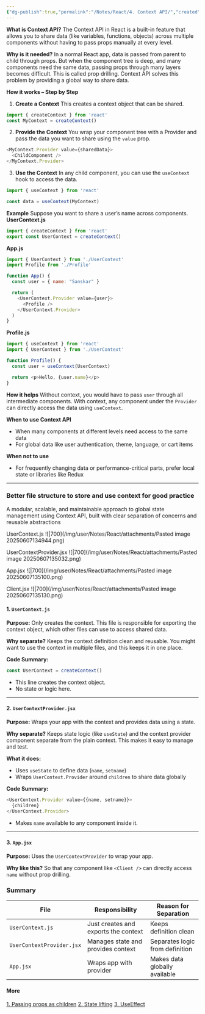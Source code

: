 ```yaml
---
{"dg-publish":true,"permalink":"/Notes/React/4. Context API/","created":"2025-06-07T11:09:19.928+05:30"}
---
```


**What is Context API?**
The Context API in React is a built-in feature that allows you to share data (like variables, functions, objects) across multiple components without having to pass props manually at every level.

**Why is it needed?**
In a normal React app, data is passed from parent to child through props. But when the component tree is deep, and many components need the same data, passing props through many layers becomes difficult. This is called prop drilling. Context API solves this problem by providing a global way to share data.

**How it works – Step by Step**

1. **Create a Context**
   This creates a context object that can be shared.

```js
import { createContext } from 'react'
const MyContext = createContext()
```

2. **Provide the Context**
   You wrap your component tree with a Provider and pass the data you want to share using the `value` prop.

```js
<MyContext.Provider value={sharedData}>
  <ChildComponent />
</MyContext.Provider>
```

3. **Use the Context**
   In any child component, you can use the `useContext` hook to access the data.

```js
import { useContext } from 'react'

const data = useContext(MyContext)
```

**Example**
Suppose you want to share a user’s name across components.
**UserContext.js**
```js
import { createContext } from 'react'
export const UserContext = createContext()
```

**App.js**
```js
import { UserContext } from './UserContext'
import Profile from './Profile'

function App() {
  const user = { name: "Sanskar" }

  return (
    <UserContext.Provider value={user}>
      <Profile />
    </UserContext.Provider>
  )
}
```

**Profile.js**
```js
import { useContext } from 'react'
import { UserContext } from './UserContext'

function Profile() {
  const user = useContext(UserContext)

  return <p>Hello, {user.name}</p>
}
```

**How it helps**
Without context, you would have to pass `user` through all intermediate components. With context, any component under the `Provider` can directly access the data using `useContext`.

**When to use Context API**
* When many components at different levels need access to the same data
* For global data like user authentication, theme, language, or cart items

**When not to use**
* For frequently changing data or performance-critical parts, prefer local state or libraries like Redux

---
### Better file structure to store and use context for good practice 
A modular, scalable, and maintainable approach to global state management using Context API, built with clear separation of concerns and reusable abstractions

UserContext.js
![|700](/img/user/Notes/React/attachments/Pasted image 20250607134944.png)

UserContextProvider.jsx
![|700](/img/user/Notes/React/attachments/Pasted image 20250607135032.png)

App.jsx
![|700](/img/user/Notes/React/attachments/Pasted image 20250607135100.png)

Client.jsx
![|700](/img/user/Notes/React/attachments/Pasted image 20250607135130.png)

#### **1. `UserContext.js`**

**Purpose:**
Only creates the context.
This file is responsible for exporting the context object, which other files can use to access shared data.

**Why separate?**
Keeps the context definition clean and reusable.
You might want to use the context in multiple files, and this keeps it in one place.

**Code Summary:**
```js
const UserContext = createContext()
```

* This line creates the context object.
* No state or logic here.
---
#### **2. `UserContextProvider.jsx`**

**Purpose:**
Wraps your app with the context and provides data using a state.

**Why separate?**
Keeps state logic (like `useState`) and the context provider component separate from the plain context.
This makes it easy to manage and test.

**What it does:**
* Uses `useState` to define data (`name`, `setname`)
* Wraps `UserContext.Provider` around `children` to share data globally

**Code Summary:**

```js
<UserContext.Provider value={{name, setname}}>
  {children}
</UserContext.Provider>
```

* Makes `name` available to any component inside it.
---
#### **3. `App.jsx`**

**Purpose:**
Uses the `UserContextProvider` to wrap your app.

**Why like this?**
So that any component like `<Client />` can directly access `name` without prop drilling.
### **Summary**

| File                      | Responsibility                       | Reason for Separation           |
| ------------------------- | ------------------------------------ | ------------------------------- |
| `UserContext.js`          | Just creates and exports the context | Keeps definition clean          |
| `UserContextProvider.jsx` | Manages state and provides context   | Separates logic from definition |
| `App.jsx`                 | Wraps app with provider              | Makes data globally available   |


#### More
[1. Passing props as children](1.%20Passing%20props%20as%20children.md)
[2. State lifting](2.%20State%20lifting.md)
[3. UseEffect](3.%20UseEffect.md)
